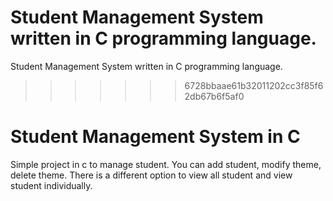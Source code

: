 Student Management System written in C programming language. <br>
=======
Student Management System written in C programming language. <br> 
>>>>>>> 6728bbaae61b32011202cc3f85f62db67b6f5af0
<h1>Student Management System in C</h1>
<p>Simple project in c to manage student. You can add student, modify theme, delete theme. There is a different option to view all student and view student individually.
</p>
